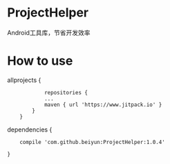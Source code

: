 # ProjectHelper
Android工具库，节省开发效率


# How to use
allprojects {
     	
     			repositories {
     			...
     			maven { url 'https://www.jitpack.io' }
     		}
     	}
	

dependencies {
		
		compile 'com.github.beiyun:ProjectHelper:1.0.4'
	
	}	
	
	